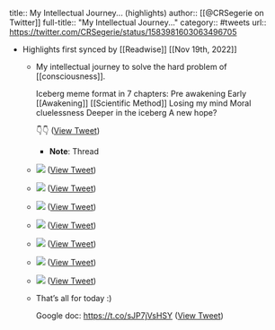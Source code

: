 title:: My Intellectual Journey... (highlights)
author:: [[@CRSegerie on Twitter]]
full-title:: "My Intellectual Journey..."
category:: #tweets
url:: https://twitter.com/CRSegerie/status/1583981603063496705

- Highlights first synced by [[Readwise]] [[Nov 19th, 2022]]
	- My intellectual journey to solve the hard problem of [[consciousness]].
	  
	  Iceberg meme format in 7 chapters:
	  Pre awakening
	  Early [[Awakening]]
	  [[Scientific Method]]
	  Losing my mind
	  Moral cluelessness
	  Deeper in the iceberg
	  A new hope?
	  
	  👇👇 ([View Tweet](https://twitter.com/CRSegerie/status/1583981603063496705))
		- **Note**: Thread
	- ![](https://pbs.twimg.com/media/FfttfeMXwAA6C-3.png) ([View Tweet](https://twitter.com/CRSegerie/status/1583981609614987266))
	- ![](https://pbs.twimg.com/media/Ffttj7nXgAEpbEp.png) ([View Tweet](https://twitter.com/CRSegerie/status/1583981615545749504))
	- ![](https://pbs.twimg.com/media/FfttpMQXgAcvuAY.png) ([View Tweet](https://twitter.com/CRSegerie/status/1583981622486974464))
	- ![](https://pbs.twimg.com/media/Ffttw_cXEAA3dtM.png) ([View Tweet](https://twitter.com/CRSegerie/status/1583981629227220992))
	- ![](https://pbs.twimg.com/media/Fftt2saWYAA76yM.png) ([View Tweet](https://twitter.com/CRSegerie/status/1583981637133828096))
	- ![](https://pbs.twimg.com/media/Fftt7OBX0AAvOEu.png) ([View Tweet](https://twitter.com/CRSegerie/status/1583981643697901573))
	- ![](https://pbs.twimg.com/media/FftuAAeWYAQMEXZ.png) ([View Tweet](https://twitter.com/CRSegerie/status/1583981649380794370))
	- That’s all for today :)
	  
	  Google doc: https://t.co/sJP7jVsHSY ([View Tweet](https://twitter.com/CRSegerie/status/1583981653327679489))